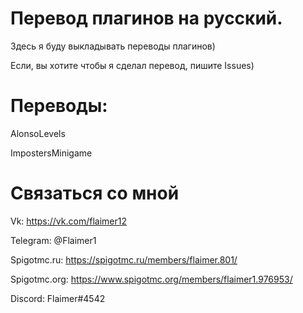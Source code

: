 # Перевод плагинов на русский.
Здесь я буду выкладывать переводы плагинов)

Если, вы хотите чтобы я сделал перевод, пишите Issues)


# Переводы:
AlonsoLevels

ImpostersMinigame



# Связаться со мной
Vk: https://vk.com/flaimer12

Telegram: @Flaimer1

Spigotmc.ru: https://spigotmc.ru/members/flaimer.801/

Spigotmc.org: https://www.spigotmc.org/members/flaimer1.976953/

Discord: Flaimer#4542


